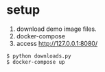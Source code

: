 # setup

1. download demo image files.
2. docker-compose
3. access http://127.0.0.1:8080/

```
$ python downloads.py
$ docker-compose up
```
